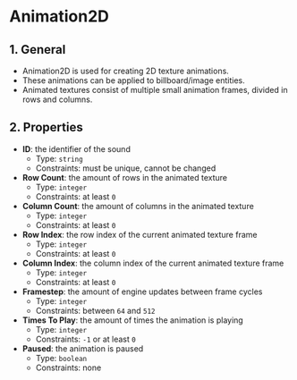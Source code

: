 # Animation2D

## 1. General

- Animation2D is used for creating 2D texture animations.
- These animations can be applied to billboard/image entities.
- Animated textures consist of multiple small animation frames, divided in rows and columns.

## 2. Properties

- **ID**: the identifier of the sound
  - Type: `string`
  - Constraints: must be unique, cannot be changed
- **Row Count**: the amount of rows in the animated texture
  - Type: `integer`
  - Constraints: at least `0`
- **Column Count**: the amount of columns in the animated texture
  - Type: `integer`
  - Constraints: at least `0`
- **Row Index**: the row index of the current animated texture frame
  - Type: `integer`
  - Constraints: at least `0`
- **Column Index**: the column index of the current animated texture frame
  - Type: `integer`
  - Constraints: at least `0`
- **Framestep**: the amount of engine updates between frame cycles
  - Type: `integer`
  - Constraints: between `64` and `512`
- **Times To Play**: the amount of times the animation is playing
  - Type: `integer`
  - Constraints: `-1` or at least `0`
- **Paused**: the animation is paused
  - Type: `boolean`
  - Constraints: none

